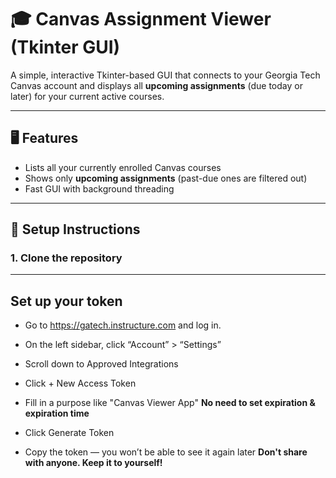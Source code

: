 # 🎓 Canvas Assignment Viewer (Tkinter GUI)

A simple, interactive Tkinter-based GUI that connects to your Georgia Tech Canvas account and displays all **upcoming assignments** (due today or later) for your current active courses.

---

## 🖥️ Features

- Lists all your currently enrolled Canvas courses
- Shows only **upcoming assignments** (past-due ones are filtered out)
- Fast GUI with background threading 

---

## 🔧 Setup Instructions

### 1. Clone the repository

--- 

## Set up your token
- Go to https://gatech.instructure.com and log in.

- On the left sidebar, click “Account” > “Settings”

- Scroll down to Approved Integrations

- Click + New Access Token

- Fill in a purpose like "Canvas Viewer App" **No need to set expiration & expiration time**

- Click Generate Token

- Copy the token — you won’t be able to see it again later **Don't share with anyone. Keep it to yourself!**